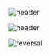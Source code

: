 



![header](https://capsule-render.vercel.app/api?type=rect&color=gradient&height=200&section=header&text=Bon%20Jae&fontAlignY=70&fontAlign=80&animation=fadeIn&fontSize=60&rotate=30)


![header](https://capsule-render.vercel.app/api?text=Hello%World!&fontSize=20&rotate=-30)


![reversal](https://capsule-render.vercel.app/api?type=rect&text=RECT&fontAlign=30&fontSize=30&desc=Use%20theme&descAlign=60&descAlignY=50&theme=radical)
